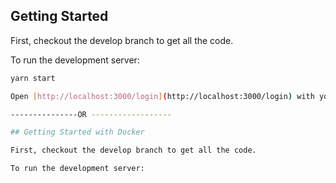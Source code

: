## Getting Started

First, checkout the develop branch to get all the code.

To run the development server:

```bash
yarn start

Open [http://localhost:3000/login](http://localhost:3000/login) with your browser to see the result.

---------------OR ------------------

## Getting Started with Docker

First, checkout the develop branch to get all the code.

To run the development server:

